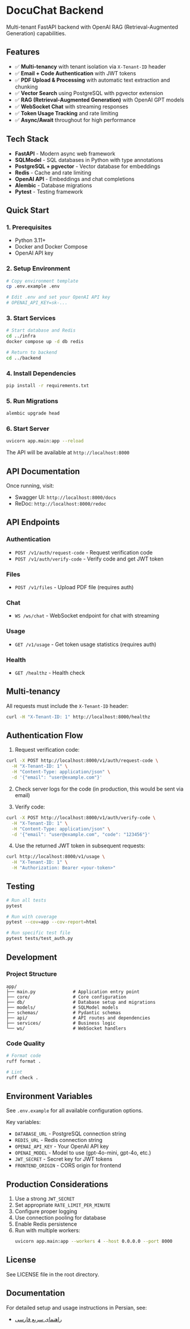 # DocuChat Backend

Multi-tenant FastAPI backend with OpenAI RAG (Retrieval-Augmented Generation) capabilities.

## Features

- ✅ **Multi-tenancy** with tenant isolation via `X-Tenant-ID` header
- ✅ **Email + Code Authentication** with JWT tokens
- ✅ **PDF Upload & Processing** with automatic text extraction and chunking
- ✅ **Vector Search** using PostgreSQL with pgvector extension
- ✅ **RAG (Retrieval-Augmented Generation)** with OpenAI GPT models
- ✅ **WebSocket Chat** with streaming responses
- ✅ **Token Usage Tracking** and rate limiting
- ✅ **Async/Await** throughout for high performance

## Tech Stack

- **FastAPI** - Modern async web framework
- **SQLModel** - SQL databases in Python with type annotations
- **PostgreSQL + pgvector** - Vector database for embeddings
- **Redis** - Cache and rate limiting
- **OpenAI API** - Embeddings and chat completions
- **Alembic** - Database migrations
- **Pytest** - Testing framework

## Quick Start

### 1. Prerequisites

- Python 3.11+
- Docker and Docker Compose
- OpenAI API key

### 2. Setup Environment

```bash
# Copy environment template
cp .env.example .env

# Edit .env and set your OpenAI API key
# OPENAI_API_KEY=sk-...
```

### 3. Start Services

```bash
# Start database and Redis
cd ../infra
docker compose up -d db redis

# Return to backend
cd ../backend
```

### 4. Install Dependencies

```bash
pip install -r requirements.txt
```

### 5. Run Migrations

```bash
alembic upgrade head
```

### 6. Start Server

```bash
uvicorn app.main:app --reload
```

The API will be available at `http://localhost:8000`

## API Documentation

Once running, visit:
- Swagger UI: `http://localhost:8000/docs`
- ReDoc: `http://localhost:8000/redoc`

## API Endpoints

### Authentication
- `POST /v1/auth/request-code` - Request verification code
- `POST /v1/auth/verify-code` - Verify code and get JWT token

### Files
- `POST /v1/files` - Upload PDF file (requires auth)

### Chat
- `WS /ws/chat` - WebSocket endpoint for chat with streaming

### Usage
- `GET /v1/usage` - Get token usage statistics (requires auth)

### Health
- `GET /healthz` - Health check

## Multi-tenancy

All requests must include the `X-Tenant-ID` header:

```bash
curl -H "X-Tenant-ID: 1" http://localhost:8000/healthz
```

## Authentication Flow

1. Request verification code:
```bash
curl -X POST http://localhost:8000/v1/auth/request-code \
  -H "X-Tenant-ID: 1" \
  -H "Content-Type: application/json" \
  -d '{"email": "user@example.com"}'
```

2. Check server logs for the code (in production, this would be sent via email)

3. Verify code:
```bash
curl -X POST http://localhost:8000/v1/auth/verify-code \
  -H "X-Tenant-ID: 1" \
  -H "Content-Type: application/json" \
  -d '{"email": "user@example.com", "code": "123456"}'
```

4. Use the returned JWT token in subsequent requests:
```bash
curl http://localhost:8000/v1/usage \
  -H "X-Tenant-ID: 1" \
  -H "Authorization: Bearer <your-token>"
```

## Testing

```bash
# Run all tests
pytest

# Run with coverage
pytest --cov=app --cov-report=html

# Run specific test file
pytest tests/test_auth.py
```

## Development

### Project Structure

```
app/
├── main.py              # Application entry point
├── core/                # Core configuration
├── db/                  # Database setup and migrations
├── models/              # SQLModel models
├── schemas/             # Pydantic schemas
├── api/                 # API routes and dependencies
├── services/            # Business logic
└── ws/                  # WebSocket handlers
```

### Code Quality

```bash
# Format code
ruff format .

# Lint
ruff check .
```

## Environment Variables

See `.env.example` for all available configuration options.

Key variables:
- `DATABASE_URL` - PostgreSQL connection string
- `REDIS_URL` - Redis connection string
- `OPENAI_API_KEY` - Your OpenAI API key
- `OPENAI_MODEL` - Model to use (gpt-4o-mini, gpt-4o, etc.)
- `JWT_SECRET` - Secret key for JWT tokens
- `FRONTEND_ORIGIN` - CORS origin for frontend

## Production Considerations

1. Use a strong `JWT_SECRET`
2. Set appropriate `RATE_LIMIT_PER_MINUTE`
3. Configure proper logging
4. Use connection pooling for database
5. Enable Redis persistence
6. Run with multiple workers:
   ```bash
   uvicorn app.main:app --workers 4 --host 0.0.0.0 --port 8000
   ```

## License

See LICENSE file in the root directory.

## Documentation

For detailed setup and usage instructions in Persian, see:
- [راهنمای سریع فارسی](../docs/fa/backend-quickstart.md)

